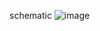 schematic
![image](https://github.com/user-attachments/assets/a55cb175-96f3-43cf-b64e-ac5e2f96769b)


